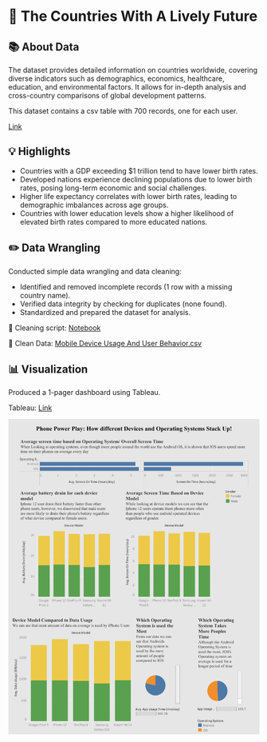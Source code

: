 # 📱 The Countries With A Lively Future

## 📚 About Data

The dataset provides detailed information on countries worldwide, covering diverse indicators such as demographics, economics, healthcare, education, and environmental factors. It allows for in-depth analysis and cross-country comparisons of global development patterns.

This dataset contains a csv table with 700 records, one for each user.

[Link](https://www.kaggle.com/datasets/valakhorasani/mobile-device-usage-and-user-behavior-dataset)

## 💡 Highlights

- Countries with a GDP exceeding $1 trillion tend to have lower birth rates.
- Developed nations experience declining populations due to lower birth rates, posing long-term economic and social challenges.
- Higher life expectancy correlates with lower birth rates, leading to demographic imbalances across age groups.
- Countries with lower education levels show a higher likelihood of elevated birth rates compared to more educated nations.



## ✏️ Data Wrangling

Conducted simple data wrangling and data cleaning:
- Identified and removed incomplete records (1 row with a missing country name).
- Verified data integrity by checking for duplicates (none found).
- Standardized and prepared the dataset for analysis.

📍 Cleaning script: [Notebook](https://github.com/SorenSmith/Mobile-Device-Usage-And-User-Behavior/blob/main/Mobile%20Device%20Usafe%20and%20User%20Behavior%20CODE.txt)

📍 Clean Data: [Mobile Device Usage And User Behavior.csv](https://github.com/SorenSmith/Mobile-Device-Usage-And-User-Behavior/blob/main/user_behavior_dataset.csv)

## 📊 Visualization

Produced a 1-pager dashboard using Tableau.

Tableau: [Link](https://public.tableau.com/app/profile/soren.smith/viz/MobileDeviceUsageandUserBehavior_17417366531850/Dashboard1)

![Unicorns-2](https://github.com/SorenSmith/Mobile-Device-Usage-And-User-Behavior/blob/main/Dashboard%201%20(1).png)
